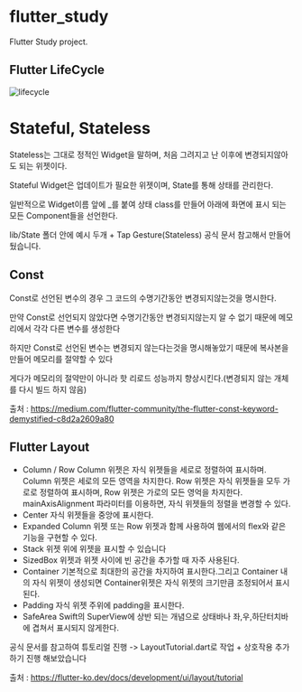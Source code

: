 # flutter_study

Flutter Study project.

## Flutter LifeCycle

![lifecycle](https://user-images.githubusercontent.com/72657893/214978729-4099c277-c37c-44da-baa5-be5e95890c45.jpg)

# Stateful, Stateless

Stateless는 그대로 정적인 Widget을 말하며, 처음 그려지고 난 이후에 변경되지않아도 되는 위젯이다.

Stateful Widget은 업데이트가 필요한 위젯이며, State를 통해 상태를 관리한다.

일반적으로 Widget이름 앞에 _를 붙여 상태 class를 만들어 아래에 화면에 표시 되는 모든 Component들을 선언한다.

lib/State 폴더 안에 예시 두개 + Tap Gesture(Stateless) 공식 문서 참고해서 만들어뒀습니다.

## Const 

Const로 선언된 변수의 경우 그 코드의 수명기간동안 변경되지않는것을 명시한다.

만약 Const로 선언되지 않았다면 수명기간동안 변경되지않는지 알 수 없기 때문에 메모리에서 각각 다른 변수를 생성한다

하지만 Const로 선언된 변수는 변경되지 않는다는것을 명시해놓았기 때문에 복사본을 만들어 메모리를 절약할 수 있다

게다가 메모리의 절약만이 아니라 핫 리로드 성능까지 향상시킨다.(변경되지 않는 개체를 다시 빌드 하지 않음)

출처 : https://medium.com/flutter-community/the-flutter-const-keyword-demystified-c8d2a2609a80

## Flutter Layout

- Column / Row
Column 위젯은 자식 위젯들을 세로로 정렬하여 표시하며. Column 위젯은 세로의 모든 영역을 차지한다.
Row 위젯은 자식 위젯들을 모두 가로로 정렬하여 표시하며, Row 위젯은 가로의 모든 영억을 차지한다.
mainAxisAlignment 파라미터를 이용하면, 자식 위젯들의 정렬을 변경할 수 있다.
- Center
자식 위젯들을 중앙에 표시한다.
- Expanded
Column 위젯 또는 Row 위젯과 함께 사용하여 웹에서의 flex와 같은 기능을 구현할 수 있다.
- Stack
위젯 위에 위젯을 표시할 수 있습니다
- SizedBox
위젯과 위젯 사이에 빈 공간을 추가할 때 자주 사용된다.
- Container 
기본적으로 최대한의 공간을 차지하여 표시한다.그리고 Container 내의 자식 위젯이 생성되면 Container위젯은 자식 위젯의 크기만큼 조정되어서 표시된다.
- Padding
자식 위젯 주위에 padding을 표시한다.
- SafeArea
Swift의 SuperView에 상반 되는 개념으로 상태바나 좌,우,하단터치바에 겹쳐서 표시되지 않게한다. 

공식 문서를 참고하여 튜토리얼 진행 -> LayoutTutorial.dart로 작업 + 상호작용 추가하기 진행 해보았습니다

출처 : https://flutter-ko.dev/docs/development/ui/layout/tutorial




